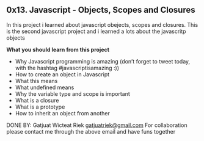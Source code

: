 ## 0x13. Javascript - Objects, Scopes and Closures
In this project i learned about javascript obejects, scopes and closures.
This is the second javascript project and i learned a lots about the javascritp objects

**What you should learn from this project**

* Why Javascript programming is amazing (don’t forget to tweet today, with the
  hashtag #javascriptisamazing :))
* How to create an object in Javascript
* What this means
* What undefined means
* Why the variable type and scope is important
* What is a closure
* What is a prototype
* How to inherit an object from another


DONE BY:
Gatjuat Wicteat Riek
gatjuatriek@gmail.com
For collaboration please contact me through the above email and have funs together
